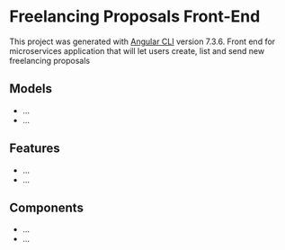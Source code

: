 # Freelancing Proposals Front-End

This project was generated with [Angular CLI](https://github.com/angular/angular-cli) version 7.3.6.
Front end for microservices application that will let users create, list and send new freelancing proposals

## Models
- ...
- ...

## Features
- ...
- ...

## Components
- ...
- ...
